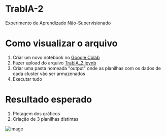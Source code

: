 # TrabIA-2
Experimento de Aprendizado Não-Supervisionado

# Como visualizar o arquivo

1) Criar um novo notebook no [Google Colab](https://colab.research.google.com)
2) Fazer upload do arquivo [TrabIA_2.ipynb](https://github.com/ladyllg/TrabIA-2/blob/83a38d97305cbeb7496131de6cec809970b54096/TrabIA_2.ipynb)
3) Criar uma pasta nomeada "output" onde as planilhas com os dados de cada cluster vão ser armazenados
4) Executar tudo

# Resultado esperado
1) Plotagem dos gráficos
2) Criação de 3 planilhas distintas

![image](https://github.com/ladyllg/TrabIA-2/assets/44775324/c953eca2-c08d-4fc9-ad01-07292f0f0221)
